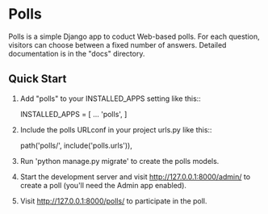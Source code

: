 Polls
=====

Polls is a simple Django app to coduct Web-based polls.
For each question, visitors can choose between a fixed number
of answers.
Detailed documentation is in the "docs" directory.

Quick Start
-----------

1. Add "polls" to your INSTALLED_APPS setting like this::

    INSTALLED_APPS = [
        ...
        'polls',
    ]

2. Include the polls URLconf in your project urls.py like this::

    path('polls/', include('polls.urls')),

3. Run 'python manage.py migrate' to create the polls models.

4. Start the development server and visit http://127.0.0.1:8000/admin/ to create a poll (you'll need the Admin app enabled).

5. Visit http://127.0.0.1:8000/polls/ to participate in the poll.
